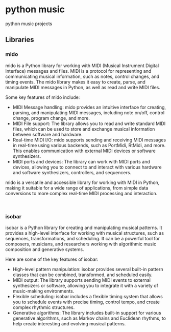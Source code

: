 # python music
python music projects



## Libraries


### mido
mido is a Python library for working with MIDI (Musical Instrument Digital Interface) messages and files. MIDI is a protocol for representing and communicating musical information, such as notes, control changes, and timing events. The mido library makes it easy to create, parse, and manipulate MIDI messages in Python, as well as read and write MIDI files.

Some key features of mido include:

- MIDI Message handling: mido provides an intuitive interface for creating, parsing, and manipulating MIDI messages, including note on/off, control change, program change, and more.
- MIDI File support: The library allows you to read and write standard MIDI files, which can be used to store and exchange musical information between software and hardware.
- Real-time MIDI I/O: mido supports sending and receiving MIDI messages in real-time using various backends, such as PortMidi, RtMidi, and more. This enables communication with external MIDI devices or software synthesizers.
- MIDI ports and devices: The library can work with MIDI ports and devices, allowing you to connect to and interact with various hardware and software synthesizers, controllers, and sequencers.

mido is a versatile and accessible library for working with MIDI in Python, making it suitable for a wide range of applications, from simple data conversions to more complex real-time MIDI processing and interaction.

<br/>

### isobar
isobar is a Python library for creating and manipulating musical patterns. It provides a high-level interface for working with musical structures, such as sequences, transformations, and scheduling. It can be a powerful tool for composers, musicians, and researchers working with algorithmic music composition and generative systems.

Here are some of the key features of isobar:

- High-level pattern manipulation: isobar provides several built-in pattern classes that can be combined, transformed, and scheduled easily.
- MIDI output: The library supports sending MIDI events to external synthesizers or software, allowing you to integrate it with a variety of music-making environments.
- Flexible scheduling: isobar includes a flexible timing system that allows you to schedule events with precise timing, control tempo, and create complex rhythmic structures.
- Generative algorithms: The library includes built-in support for various generative algorithms, such as Markov chains and Euclidean rhythms, to help create interesting and evolving musical patterns.
